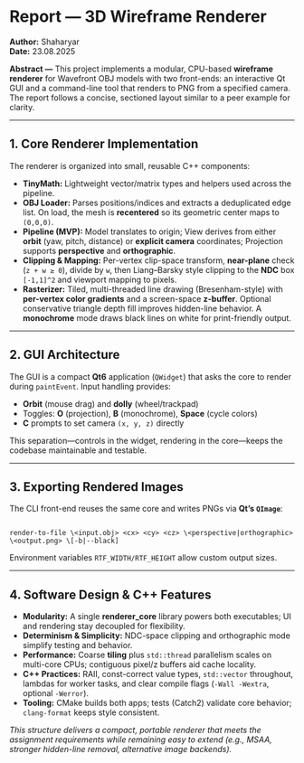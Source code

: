 # Report — 3D Wireframe Renderer

**Author:** Shaharyar  
**Date:** 23.08.2025

**Abstract —** This project implements a modular, CPU-based **wireframe renderer** for Wavefront OBJ models with two front-ends: an interactive Qt GUI and a command-line tool that renders to PNG from a specified camera. The report follows a concise, sectioned layout similar to a peer example for clarity.

---

## 1. Core Renderer Implementation
The renderer is organized into small, reusable C++ components:

- **TinyMath:** Lightweight vector/matrix types and helpers used across the pipeline.
- **OBJ Loader:** Parses positions/indices and extracts a deduplicated edge list. On load, the mesh is **recentered** so its geometric center maps to `(0,0,0)`.
- **Pipeline (MVP):** Model translates to origin; View derives from either **orbit** (yaw, pitch, distance) or **explicit camera** coordinates; Projection supports **perspective** and **orthographic**.
- **Clipping & Mapping:** Per-vertex clip-space transform, **near-plane** check (`z + w ≥ 0`), divide by `w`, then Liang–Barsky style clipping to the **NDC** box `[-1,1]^2` and viewport mapping to pixels.
- **Rasterizer:** Tiled, multi-threaded line drawing (Bresenham-style) with **per-vertex color gradients** and a screen-space **z-buffer**. Optional conservative triangle depth fill improves hidden-line behavior. A **monochrome** mode draws black lines on white for print-friendly output.

---

## 2. GUI Architecture
The GUI is a compact **Qt6** application (`QWidget`) that asks the core to render during `paintEvent`. Input handling provides:
- **Orbit** (mouse drag) and **dolly** (wheel/trackpad)
- Toggles: **O** (projection), **B** (monochrome), **Space** (cycle colors)
- **C** prompts to set camera `(x, y, z)` directly

This separation—controls in the widget, rendering in the core—keeps the codebase maintainable and testable.

---

## 3. Exporting Rendered Images
The CLI front-end reuses the same core and writes PNGs via **Qt’s `QImage`**:
```

render-to-file \<input.obj> <cx> <cy> <cz> \<perspective|orthographic> \<output.png> \[-b|--black]

```
Environment variables `RTF_WIDTH/RTF_HEIGHT` allow custom output sizes.

---

## 4. Software Design & C++ Features
- **Modularity:** A single **renderer_core** library powers both executables; UI and rendering stay decoupled for flexibility.
- **Determinism & Simplicity:** NDC-space clipping and orthographic mode simplify testing and behavior.
- **Performance:** Coarse **tiling** plus `std::thread` parallelism scales on multi-core CPUs; contiguous pixel/z buffers aid cache locality.
- **C++ Practices:** RAII, const-correct value types, `std::vector` throughout, lambdas for worker tasks, and clear compile flags (`-Wall -Wextra`, optional `-Werror`).  
- **Tooling:** CMake builds both apps; tests (Catch2) validate core behavior; `clang-format` keeps style consistent.

_This structure delivers a compact, portable renderer that meets the assignment requirements while remaining easy to extend (e.g., MSAA, stronger hidden-line removal, alternative image backends)._
